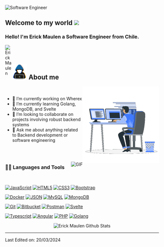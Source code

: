 
![Software Engineer](https://github.com/erickmaulen98/erickmaulen98/assets/120054922/bf19b7e5-e48a-438d-b879-78d69d8b638e)
    
## Welcome to my world <img src="https://github.com/TheDudeThatCode/TheDudeThatCode/blob/master/Assets/Earth.gif" width="24px">

### Hello! I'm Erick Maulen a Software Engineer from Chile.



<a href="www.linkedin.com/in/erick-maulen-toro">
  <img align="left" alt="Erick Maulen" width="22px" src="https://cdn.jsdelivr.net/npm/simple-icons@v3/icons/linkedin.svg" />
</a>

<br />
<br />

## <picture><img src = "https://github.com/0xAbdulKhalid/0xAbdulKhalid/raw/main/assets/mdImages/about_me.gif" width = 50px></picture> **About me**

<picture> <img align="right" src="https://github.com/0xAbdulKhalid/0xAbdulKhalid/raw/main/assets/mdImages/Right_Side.gif" width = 250px></picture>

<br>

- 🔭 I’m currently working on Wherex
- 🌱 I’m currently learning Golang, MongoDB, and Svelte
- 👯 I’m looking to collaborate on projects involving robust backend systems
- 💬 Ask me about anything related to Backend development or software engineering

<br><br>

  <img align="right" alt="GIF" src="https://media.giphy.com/media/v1.Y2lkPTc5MGI3NjExcDFuNGc3YzU1b3ZqYTM2cXpvdHk1Mnk5dml6Z2FlNXBkeGY0Y2h0ZSZlcD12MV9pbnRlcm5hbF9naWZfYnlfaWQmY3Q9Zw/QXwtfadqo7wbfmT46H/giphy.gif" />
  
### 👨‍💻 Languages and Tools

<br />

[![JavaScript](https://img.shields.io/badge/-JavaScript-black?style=flat&logo=javascript&link=https://github.com/erickmaulen98)](https://github.com/erickmaulen98) 
[![HTML5](https://img.shields.io/badge/-HTML5-E34F26?style=flat&logo=html5&logoColor=white&link=https://github.com/erickmaulen98)](https://github.com/erickmaulen98) 
[![CSS3](https://img.shields.io/badge/-CSS3-1572B6?style=flat&logo=css3&link=https://github.com/erickmaulen98)](https://github.com/erickmaulen98) 
[![Bootstrap](https://img.shields.io/badge/-Bootstrap-563D7C?style=flat&logo=bootstrap&link=https://github.com/erickmaulen98)](https://github.com/erickmaulen98) 

[![Docker](https://img.shields.io/badge/-Docker-black?style=flat&logo=docker&link=https://github.com/erickmaulen98)](https://github.com/erickmaulen98) 
[![JSON](https://img.shields.io/badge/-json-02569B?style=flat&logo=json&link=https://github.com/erickmaulen98)](https://github.com/erickmaulen98)
[![MySQL](https://img.shields.io/badge/-MySQL-black?style=flat&logo=mysql&link=https://github.com/erickmaulen98)](https://github.com/erickmaulen98)
[![MongoDB](https://img.shields.io/badge/-MongoDB-FCA121?style=flat&logo=mongodb&link=https://github.com/erickmaulen98)](https://gitlab.com/erickmaulen98) 

[![Git](https://img.shields.io/badge/-Git-black?style=flat&logo=git&link=https://github.com/erickmaulen98)](https://github.com/erickmaulen98) 
[![Bitbucket](https://img.shields.io/badge/-Bitbucket-blue?style=flat&logo=bitbucket&link=https://github.com/erickmaulen98)](https://github.com/erickmaulen98)
[![Postman](https://img.shields.io/badge/-Postman-white?style=flat&logo=postman&link=https://github.com/erickmaulen98)](https://github.com/erickmaulen98)
[![Svelte](https://img.shields.io/badge/-Svelte-gray?style=flat&logo=svelte&link=https://github.com/erickmaulen98)](https://github.com/erickmaulen98)

[![Typescript](https://img.shields.io/badge/-TypeScript-white?style=flat&logo=typescript&link=https://github.com/erickmaulen98)](https://github.com/erickmaulen98)
[![Angular](https://img.shields.io/badge/-Angular-red?style=flat&logo=angular&link=https://github.com/erickmaulen98)](https://github.com/erickmaulen98) 
[![PHP](https://img.shields.io/badge/-PHP-gray?style=flat&logo=php&link=https://github.com/erickmaulen98)](https://github.com/erickmaulen98) 
[![Golang](https://img.shields.io/badge/-Golang-white?style=flat&logo=go&link=https://github.com/erickmaulen98)](https://github.com/erickmaulen98) 






<p align='center'>
  <img align="center" src="https://github-readme-stats.vercel.app/api?username=erickmaulen98&show_icons=true&title_color=fff&icon_color=79ff97&text_color=efefef&bg_color=24292e" alt="Erick Maulen Github Stats">
</p>

-----


Last Edited on: 20/03/2024
